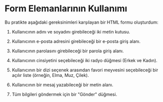 # Form Elemanlarının Kullanımı

Bu pratikte aşağıdaki gereksinimleri karşılayan bir HTML formu oluşturdum:


1. Kullanıcının adını ve soyadını girebileceği iki metin kutusu.


2. Kullanıcının e-posta adresini girebileceği bir e-posta giriş alanı.


3. Kullanıcının parolasını girebileceği bir parola giriş alanı.


4. Kullanıcının cinsiyetini seçebileceği iki radyo düğmesi (Erkek ve Kadın).


5. Kullanıcının bir dizi seçenek arasından favori meyvesini seçebileceği bir açılır liste (örneğin, Elma, Muz, Çilek).


6. Kullanıcının bir mesaj yazabileceği bir metin alanı.


7. Tüm bilgileri göndermek için bir "Gönder" düğmesi.

